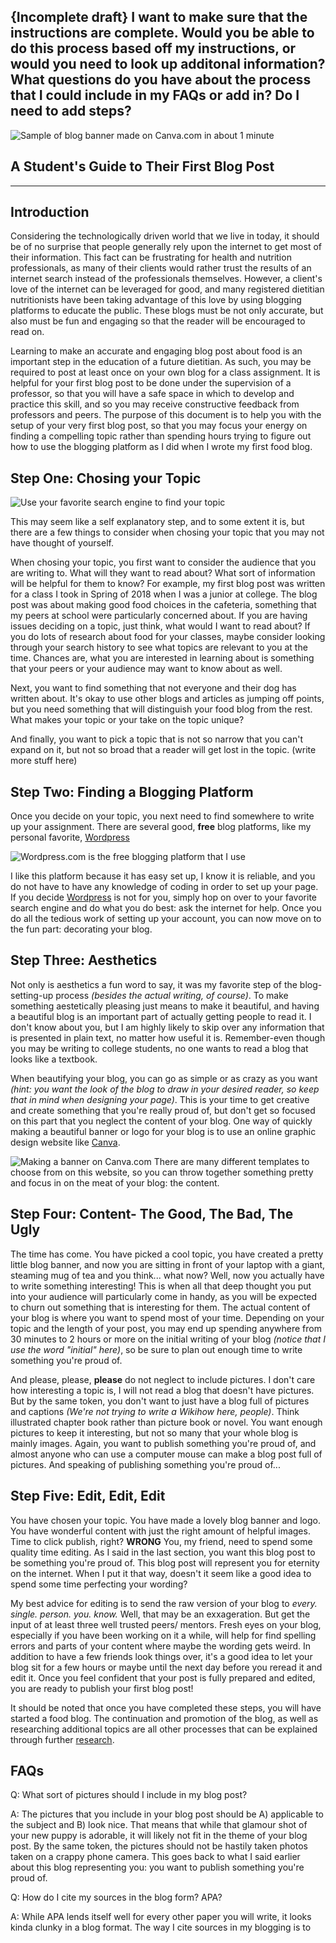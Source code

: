 {Incomplete draft} I want to make sure that the instructions are complete. Would you be able to do this process based off my instructions, or would you need to look up additonal information? What questions do you have about the process that I could include in my FAQs or add in? Do I need to add steps?
-------------

![Sample of blog banner made on Canva.com in about 1 minute](https://github.com/L-Whitford/TechWriting2018/blob/master/How%20to%20Start%20a%20Food%20Blog.png)
## A Student's Guide to Their First Blog Post
--------
## Introduction
Considering the technologically driven world that we live in today, it should be of no surprise that people generally rely upon the internet to get most of their information. This fact can be frustrating for health and nutrition professionals, as many of their clients would rather trust the results of an internet search instead of the professionals themselves. However, a client's love of the internet can be leveraged for good, and many registered dietitian nutritionists have been taking advantage of this love by using blogging platforms to educate the public. These blogs must be not only accurate, but also must be fun and engaging so that the reader will be encouraged to read on. 

Learning to make an accurate and engaging blog post about food is an important step in the education of a future dietitian. As such, you may be required to post at least once on your own blog for a class assignment. It is helpful for your first blog post to be done under the supervision of a professor, so that you will have a safe space in which to develop and practice this skill, and so you may receive constructive feedback from professors and peers. The purpose of this document is to help you with the setup of your very first blog post, so that you may focus your energy on finding a compelling topic rather than spending hours trying to figure out how to use the blogging platform as I did when I wrote my first food blog.

## Step One: Chosing your Topic

![Use your favorite search engine to find your topic](https://github.com/L-Whitford/TechWriting2018/blob/master/Nondescript%20Search%20Engine.png)

This may seem like a self explanatory step, and to some extent it is, but there are a few things to consider when chosing your topic that you may not have thought of yourself. 

When chosing your topic, you first want to consider the audience that you are writing to. What will they want to read about? What sort of information will be helpful for them to know? For example, my first blog post was written for a class I took in Spring of 2018 when I was a junior at college. The blog post was about making good food choices in the cafeteria, something that my peers at school were particularly concerned about. If you are having issues deciding on a topic, just think, what would I want to read about? If you do lots of research about food for your classes, maybe consider looking through your search history to see what topics are relevant to you at the time. Chances are, what you are interested in learning about is something that your peers or your audience may want to know about as well.

Next, you want to find something that not everyone and their dog has written about. It's okay to use other blogs and articles as jumping off points, but you need something that will distinguish your food blog from the rest. What makes your topic or your take on the topic unique?

And finally, you want to pick a topic that is not so narrow that you can't expand on it, but not so broad that a reader will get lost in the topic. (write more stuff here) 

## Step Two: Finding a Blogging Platform

Once you decide on your topic, you next need to find somewhere to write up your assignment. There are several good, **free** blog platforms, like my personal favorite, [Wordpress](https://wordpress.com/create/?sgmt=gb&utm_source=adwords&utm_campaign=Google_WPcom_Search_Brand_Desktop_US_en&utm_medium=cpc&keyword=word%20press&creative=264325718114&campaignid=998785131&adgroupid=53026926367&matchtype=e&device=c&network=g&targetid=kwd-488010762432&locationid=9023724&gclid=Cj0KCQjwlqLdBRCKARIsAPxTGaUT8_oCtkHuC1P8CIAz5rSKRPChFE0azQfxdaZJ1b7A0aKJrepy0KwaAoxXEALw_wcB)


![Wordpress.com is the free blogging platform that I use](https://github.com/L-Whitford/TechWriting2018/blob/master/Screenshot%202018-09-24%20at%2010.33.19%20PM.png)

I like this platform because it has easy set up, I know it is reliable, and you do not have to have any knowledge of coding in order to set up your page. If you decide [Wordpress](https://wordpress.com/create/?sgmt=gb&utm_source=adwords&utm_campaign=Google_WPcom_Search_Brand_Desktop_US_en&utm_medium=cpc&keyword=word%20press&creative=264325718114&campaignid=998785131&adgroupid=53026926367&matchtype=e&device=c&network=g&targetid=kwd-488010762432&locationid=9023724&gclid=Cj0KCQjwlqLdBRCKARIsAPxTGaUT8_oCtkHuC1P8CIAz5rSKRPChFE0azQfxdaZJ1b7A0aKJrepy0KwaAoxXEALw_wcB) is not for you, simply hop on over to your favorite search engine and do what you do best: ask the internet for help. Once you do all the tedious work of setting up your account, you can now move on to the fun part: decorating your blog.

## Step Three: Aesthetics
Not only is aesthetics a fun word to say, it was my favorite step of the blog-setting-up process *(besides the actual writing, of course)*. To make something aestetically pleasing just means to make it beautiful, and having a beautiful blog is an important part of actually getting people to read it. I don't know about you, but I am highly likely to skip over any information that is presented in plain text, no matter how useful it is. Remember-even though you may be writing to college students, no one wants to read a blog that looks like a textbook. 

When beautifying your blog, you can go as simple or as crazy as you want *(hint: you want the look of the blog to draw in your desired reader, so keep that in mind when designing your page)*. This is your time to get creative and create something that you're really proud of, but don't get so focused on this part that you neglect the content of your blog. One way of quickly making a beautiful banner or logo for your blog is to use an online graphic design website like [Canva](https://www.canva.com). 

![Making a banner on Canva.com](https://github.com/L-Whitford/TechWriting2018/blob/master/Screenshot%202018-09-24%20at%2010.39.40%20PM.png)
There are many different templates to choose from on this website, so you can throw together something pretty and focus in on the meat of your blog: the content.

## Step Four: Content- The Good, The Bad, The Ugly
The time has come. You have picked a cool topic, you have created a pretty little blog banner, and now you are sitting in front of your laptop with a giant, steaming mug of tea and you think... what now? Well, now you actually have to write something interesting! This is when all that deep thought you put into your audience will particularly come in handy, as you will be expected to churn out something that is interesting for them. The actual content of your blog is where you want to spend most of your time. Depending on your topic and the length of your post, you may end up spending anywhere from 30 minutes to 2 hours or more on the initial writing of your blog *(notice that I use the word "initial" here)*, so be sure to plan out enough time to write something you're proud of.

And please, please, **please** do not neglect to include pictures. I don't care how interesting a topic is, I will not read a blog that doesn't have pictures. But by the same token, you don't want to just have a blog full of pictures and captions *(We're not trying to write a Wikihow here, people)*. Think illustrated chapter book rather than picture book or novel. You want enough pictures to keep it interesting, but not so many that your whole blog is mainly images. Again, you want to publish something you're proud of, and almost anyone who can use a computer mouse can make a blog post full of pictures. And speaking of publishing something you're proud of...

## Step Five: Edit, Edit, Edit
You have chosen your topic. You have made a lovely blog banner and logo. You have wonderful content with just the right amount of helpful images. Time to click publish, right? **WRONG** You, my friend, need to spend some quality time editing. As I said in the last section, you want this blog post to be something you're proud of. This blog post will represent you for eternity on the internet. When I put it that way, doesn't it seem like a good idea to spend some time perfecting your wording?

My best advice for editing is to send the raw version of your blog to *every. single. person. you. know.* Well, that may be an exxageration. But get the input of at least three well trusted peers/ mentors. Fresh eyes on your blog, especially if you have been working on it a while, will help for find spelling errors and parts of your content where maybe the wording gets weird. In addition to have a few friends look things over, it's a good idea to let your blog sit for a few hours or maybe until the next day before you reread it and edit it. Once you feel confident that your post is fully prepared and edited, you are ready to publish your first blog post!

It should be noted that once you have completed these steps, you will have started a food blog. The continuation and promotion of the blog, as well as researching additional topics are all other processes that can be explained through further [research](https://www.google.com/).

## FAQs
Q: What sort of pictures should I include in my blog post?

A: The pictures that you include in your blog post should be A) applicable to the subject and B) look nice. That means that while that glamour shot of your new puppy is adorable, it will likely not fit in the theme of your blog post. By the same token, the pictures should not be hastily taken photos taken on a crappy phone camera. This goes back to what I said earlier about this blog representing you: you want to publish something you're proud of.

Q: How do I cite my sources in the blog form? APA?

A: While APA lends itself well for every other paper you will write, it looks kinda clunky in a blog format. The way I cite sources in my blogging is to 
